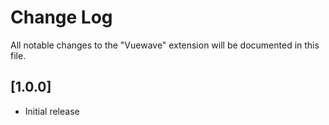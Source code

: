 # Change Log

All notable changes to the "Vuewave" extension will be documented in this file.


## [1.0.0]

- Initial release
